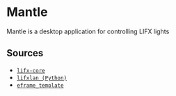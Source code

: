 # Mantle

Mantle is a desktop application for controlling LIFX lights


## Sources
- [`lifx-core`](https://github.com/eminence/lifx)
- [`lifxlan (Python)`](https://github.com/mclarkk/lifxlan)
- [`eframe_template`](https://github.com/emilk/eframe_template)